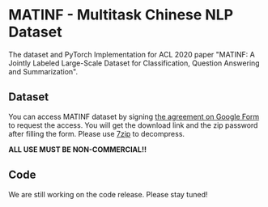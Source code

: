 # MATINF - Multitask Chinese NLP Dataset
The dataset and PyTorch Implementation for ACL 2020 paper "MATINF: A Jointly Labeled Large-Scale Dataset for Classification, Question Answering and Summarization".

## Dataset
You can access MATINF dataset by signing [the agreement on Google Form](https://forms.gle/nkH4LVE4iNQeDzsc9) to request the access. You will get the download link and the zip password after filling the form. Please use [7zip](https://www.7-zip.org/) to decompress.

**ALL USE MUST BE NON-COMMERCIAL!!**

## Code
We are still working on the code release. Please stay tuned!

